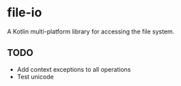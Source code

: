 # file-io

A Kotlin multi-platform library for accessing the file system.

## TODO 

- Add context exceptions to all operations
- Test unicode